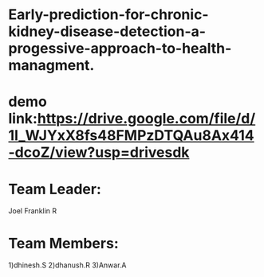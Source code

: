 # Early-prediction-for-chronic-kidney-disease-detection-a-progessive-approach-to-health-managment. 
# demo link:https://drive.google.com/file/d/1I_WJYxX8fs48FMPzDTQAu8Ax414-dcoZ/view?usp=drivesdk
# Team Leader:
Joel Franklin R

# Team Members:
1)dhinesh.S
2)dhanush.R
3)Anwar.A
